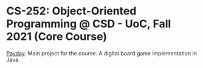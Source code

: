 # CS-252: Object-Oriented Programming @ CSD - UoC, Fall 2021 (Core Course)

[Payday](payday): Main project for the course. A digital board game implementation in Java.
